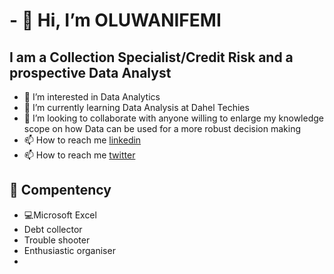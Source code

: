 # - 👋 Hi, I’m OLUWANIFEMI #
## I am a Collection Specialist/Credit Risk and a prospective Data Analyst ##
- 👀 I’m interested in Data Analytics
- 🌱 I’m currently learning Data Analysis at Dahel Techies
- 💞️ I’m looking to collaborate with anyone willing to enlarge my knowledge scope on how Data can be used for a more robust decision making
- 📫 How to reach me [linkedin](https://www.linkedin.com/in/oluwanifemi-fasunhan-pmiim-47624039/)
- 📫 How to reach me [twitter](https://twitter.com/Kniipheemy1)

## 💼 Compentency #

- 💻Microsoft Excel
- Debt collector
- Trouble shooter
- Enthusiastic organiser
- 
<!---
kniipheemy/kniipheemy is a ✨ special ✨ repository because its `README.md` (this file) appears on your GitHub profile.
You can click the Preview link to take a look at your changes.
--->
 
